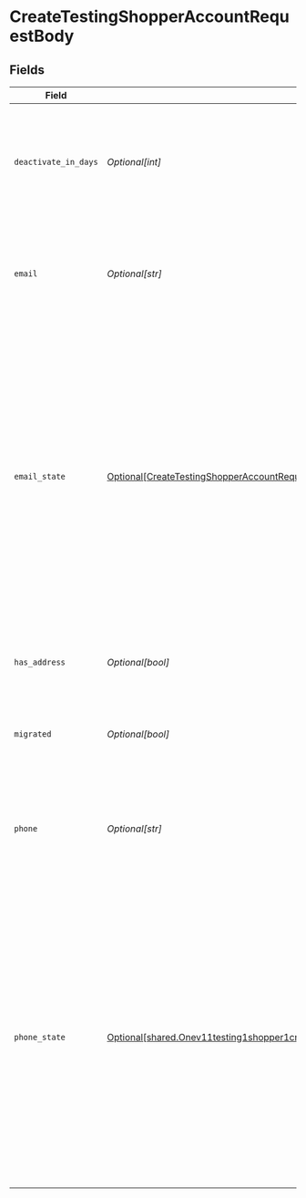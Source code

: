 # CreateTestingShopperAccountRequestBody


## Fields

| Field                                                                                                                                                                                                                                                                                                           | Type                                                                                                                                                                                                                                                                                                            | Required                                                                                                                                                                                                                                                                                                        | Description                                                                                                                                                                                                                                                                                                     | Example                                                                                                                                                                                                                                                                                                         |
| --------------------------------------------------------------------------------------------------------------------------------------------------------------------------------------------------------------------------------------------------------------------------------------------------------------- | --------------------------------------------------------------------------------------------------------------------------------------------------------------------------------------------------------------------------------------------------------------------------------------------------------------- | --------------------------------------------------------------------------------------------------------------------------------------------------------------------------------------------------------------------------------------------------------------------------------------------------------------- | --------------------------------------------------------------------------------------------------------------------------------------------------------------------------------------------------------------------------------------------------------------------------------------------------------------- | --------------------------------------------------------------------------------------------------------------------------------------------------------------------------------------------------------------------------------------------------------------------------------------------------------------- |
| `deactivate_in_days`                                                                                                                                                                                                                                                                                            | *Optional[int]*                                                                                                                                                                                                                                                                                                 | :heavy_minus_sign:                                                                                                                                                                                                                                                                                              | Number of days after which the test account is deactivated. Default: 30 days. Maximum: 180 days.                                                                                                                                                                                                                |                                                                                                                                                                                                                                                                                                                 |
| `email`                                                                                                                                                                                                                                                                                                         | *Optional[str]*                                                                                                                                                                                                                                                                                                 | :heavy_minus_sign:                                                                                                                                                                                                                                                                                              | Deprecated. Please leave this field absent and let the API automatically generate a random email.                                                                                                                                                                                                               |                                                                                                                                                                                                                                                                                                                 |
| `email_state`                                                                                                                                                                                                                                                                                                   | [Optional[CreateTestingShopperAccountRequestBodyEmailState]](../../models/operations/createtestingshopperaccountrequestbodyemailstate.md)                                                                                                                                                                       | :heavy_minus_sign:                                                                                                                                                                                                                                                                                              | The status of the shopper account identifier (email or phone). If the account does not have this identifier, the status is "missing"; If the identifier has been used to receive an OTP code, the status is "verified"; If the identifier has not been used to receive an OTP code, the status is "unverified". | verified                                                                                                                                                                                                                                                                                                        |
| `has_address`                                                                                                                                                                                                                                                                                                   | *Optional[bool]*                                                                                                                                                                                                                                                                                                | :heavy_minus_sign:                                                                                                                                                                                                                                                                                              | Add a random U.S. address to the created account if set to `true`                                                                                                                                                                                                                                               |                                                                                                                                                                                                                                                                                                                 |
| `migrated`                                                                                                                                                                                                                                                                                                      | *Optional[bool]*                                                                                                                                                                                                                                                                                                | :heavy_minus_sign:                                                                                                                                                                                                                                                                                              | Set this account as migrated by the merchant in the request                                                                                                                                                                                                                                                     |                                                                                                                                                                                                                                                                                                                 |
| `phone`                                                                                                                                                                                                                                                                                                         | *Optional[str]*                                                                                                                                                                                                                                                                                                 | :heavy_minus_sign:                                                                                                                                                                                                                                                                                              | Deprecated. Please leave this field absent and let the API automatically generate a random phone number.                                                                                                                                                                                                        |                                                                                                                                                                                                                                                                                                                 |
| `phone_state`                                                                                                                                                                                                                                                                                                   | [Optional[shared.Onev11testing1shopper1createPostRequestBodyContentApplication1jsonSchemaPropertiesEmailState]](../../models/shared/onev11testing1shopper1createpostrequestbodycontentapplication1jsonschemapropertiesemailstate.md)                                                                            | :heavy_minus_sign:                                                                                                                                                                                                                                                                                              | The status of the shopper account identifier (email or phone). If the account does not have this identifier, the status is "missing"; If the identifier has been used to receive an OTP code, the status is "verified"; If the identifier has not been used to receive an OTP code, the status is "unverified". | verified                                                                                                                                                                                                                                                                                                        |